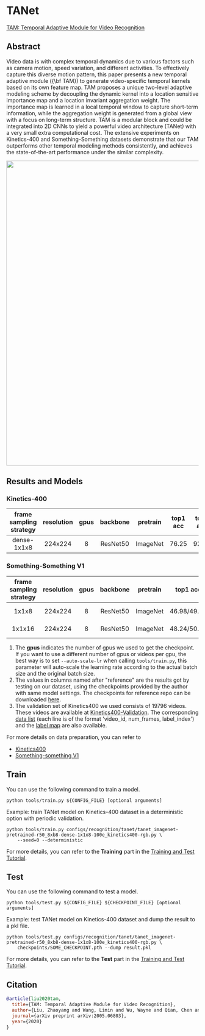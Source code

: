 # TANet

[TAM: Temporal Adaptive Module for Video Recognition](https://openaccess.thecvf.com/content/ICCV2021/html/Liu_TAM_Temporal_Adaptive_Module_for_Video_Recognition_ICCV_2021_paper.html)

<!-- [ALGORITHM] -->

## Abstract

<!-- [ABSTRACT] -->

Video data is with complex temporal dynamics due to various factors such as camera motion, speed variation, and different activities. To effectively capture this diverse motion pattern, this paper presents a new temporal adaptive module ({\\bf TAM}) to generate video-specific temporal kernels based on its own feature map. TAM proposes a unique two-level adaptive modeling scheme by decoupling the dynamic kernel into a location sensitive importance map and a location invariant aggregation weight. The importance map is learned in a local temporal window to capture short-term information, while the aggregation weight is generated from a global view with a focus on long-term structure. TAM is a modular block and could be integrated into 2D CNNs to yield a powerful video architecture (TANet) with a very small extra computational cost. The extensive experiments on Kinetics-400 and Something-Something datasets demonstrate that our TAM outperforms other temporal modeling methods consistently, and achieves the state-of-the-art performance under the similar complexity.

<!-- [IMAGE] -->

<div align=center>
<img src="https://user-images.githubusercontent.com/34324155/143018253-c3e1ba5b-ac35-4c55-be28-0134b76888e8.png" width="800"/>
</div>

## Results and Models

### Kinetics-400

| frame sampling strategy | resolution | gpus | backbone | pretrain | top1 acc | top5 acc |      reference top1 acc       |      reference top5 acc       | testing protocol | FLOPs | params |      config       |      ckpt       |      log       |
| :---------------------: | :--------: | :--: | :------: | :------: | :------: | :------: | :---------------------------: | :---------------------------: | :--------------: | :---: | :----: | :---------------: | :-------------: | :------------: |
|       dense-1x1x8       |  224x224   |  8   | ResNet50 | ImageNet |  76.25   |  92.41   | [76.22](https://github.com/liu-zhy/temporal-adaptive-module/blob/master/scripts/test_tam_kinetics_rgb_8f.sh) | [92.53](https://github.com/liu-zhy/temporal-adaptive-module/blob/master/scripts/test_tam_kinetics_rgb_8f.sh) | 8 clips x 3 crop | 43.0G | 25.6M  | [config](/configs/recognition/tanet/tanet_imagenet-pretrained-r50_8xb8-dense-1x1x8-100e_kinetics400-rgb.py) | [ckpt](https://download.openmmlab.com/mmaction/v1.0/recognition/tanet/tanet_imagenet-pretrained-r50_8xb8-dense-1x1x8-100e_kinetics400-rgb/tanet_imagenet-pretrained-r50_8xb8-dense-1x1x8-100e_kinetics400-rgb_20220919-a34346bc.pth) | [log](https://download.openmmlab.com/mmaction/v1.0/recognition/tanet/tanet_imagenet-pretrained-r50_8xb8-dense-1x1x8-100e_kinetics400-rgb/tanet_imagenet-pretrained-r50_8xb8-dense-1x1x8-100e_kinetics400-rgb.log) |

### Something-Something V1

| frame sampling strategy | resolution | gpus | backbone | pretrain |  top1 acc   |  top5 acc   | testing protocol  | FLOPs | params |               config               |               ckpt               |               log               |
| :---------------------: | :--------: | :--: | :------: | :------: | :---------: | :---------: | :---------------: | :---: | :----: | :--------------------------------: | :------------------------------: | :-----------------------------: |
|          1x1x8          |  224x224   |  8   | ResNet50 | ImageNet | 46.98/49.71 | 75.75/77.43 | 16 clips x 3 crop | 43.1G | 25.1M  | [config](/configs/recognition/tanet/tanet_imagenet-pretrained-r50_8xb8-1x1x8-50e_sthv1-rgb.py) | [ckpt](https://download.openmmlab.com/mmaction/v1.0/recognition/tanet/tanet_imagenet-pretrained-r50_8xb8-1x1x8-50e_sthv1-rgb/tanet_imagenet-pretrained-r50_8xb8-1x1x8-50e_sthv1-rgb_20220906-de50e4ef.pth) | [log](https://download.openmmlab.com/mmaction/v1.0/recognition/tanet/tanet_imagenet-pretrained-r50_8xb8-1x1x8-50e_sthv1-rgb/tanet_imagenet-pretrained-r50_8xb8-1x1x8-50e_sthv1-rgb.log) |
|         1x1x16          |  224x224   |  8   | ResNet50 | ImageNet | 48.24/50.95 | 78.16/79.28 | 16 clips x 3 crop | 86.1G | 25.1M  | [config](/configs/recognition/tanet/tanet_imagenet-pretrained-r50_8xb6-1x1x16-50e_sthv1-rgb.py) | [ckpt](https://download.openmmlab.com/mmaction/v1.0/recognition/tanet/tanet_imagenet-pretrained-r50_8xb6-1x1x16-50e_sthv1-rgb/tanet_imagenet-pretrained-r50_8xb6-1x1x16-50e_sthv1-rgb_20220919-cc37e9b8.pth) | [log](https://download.openmmlab.com/mmaction/v1.0/recognition/tanet/tanet_imagenet-pretrained-r50_8xb6-1x1x16-50e_sthv1-rgb/tanet_imagenet-pretrained-r50_8xb6-1x1x16-50e_sthv1-rgb.log) |

1. The **gpus** indicates the number of gpus we used to get the checkpoint. If you want to use a different number of gpus or videos per gpu, the best way is to set `--auto-scale-lr` when calling `tools/train.py`, this parameter will auto-scale the learning rate according to the actual batch size and the original batch size.
2. The values in columns named after "reference" are the results got by testing on our dataset, using the checkpoints provided by the author with same model settings. The checkpoints for reference repo can be downloaded [here](https://drive.google.com/drive/folders/1sFfmP3yrfc7IzRshEELOby7-aEoymIFL?usp=sharing).
3. The validation set of Kinetics400 we used consists of 19796 videos. These videos are available at [Kinetics400-Validation](https://mycuhk-my.sharepoint.com/:u:/g/personal/1155136485_link_cuhk_edu_hk/EbXw2WX94J1Hunyt3MWNDJUBz-nHvQYhO9pvKqm6g39PMA?e=a9QldB). The corresponding [data list](https://download.openmmlab.com/mmaction/v1.0/dataset/k400_val/kinetics_val_list.txt) (each line is of the format 'video_id, num_frames, label_index') and the [label map](https://download.openmmlab.com/mmaction/v1.0/dataset/k400_val/kinetics_class2ind.txt) are also available.

For more details on data preparation, you can refer to

- [Kinetics400](/tools/data/kinetics/README.md)
- [Something-something V1](/tools/data/sthv1/README.md)

## Train

You can use the following command to train a model.

```shell
python tools/train.py ${CONFIG_FILE} [optional arguments]
```

Example: train TANet model on Kinetics-400 dataset in a deterministic option with periodic validation.

```shell
python tools/train.py configs/recognition/tanet/tanet_imagenet-pretrained-r50_8xb8-dense-1x1x8-100e_kinetics400-rgb.py \
    --seed=0 --deterministic
```

For more details, you can refer to the **Training** part in the [Training and Test Tutorial](/docs/en/user_guides/4_train_test.md).

## Test

You can use the following command to test a model.

```shell
python tools/test.py ${CONFIG_FILE} ${CHECKPOINT_FILE} [optional arguments]
```

Example: test TANet model on Kinetics-400 dataset and dump the result to a pkl file.

```shell
python tools/test.py configs/recognition/tanet/tanet_imagenet-pretrained-r50_8xb8-dense-1x1x8-100e_kinetics400-rgb.py \
    checkpoints/SOME_CHECKPOINT.pth --dump result.pkl
```

For more details, you can refer to the **Test** part in the [Training and Test Tutorial](/docs/en/user_guides/4_train_test.md).

## Citation

```BibTeX
@article{liu2020tam,
  title={TAM: Temporal Adaptive Module for Video Recognition},
  author={Liu, Zhaoyang and Wang, Limin and Wu, Wayne and Qian, Chen and Lu, Tong},
  journal={arXiv preprint arXiv:2005.06803},
  year={2020}
}
```
